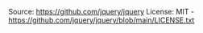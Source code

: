 Source: https://github.com/jquery/jquery
License: MIT - https://github.com/jquery/jquery/blob/main/LICENSE.txt